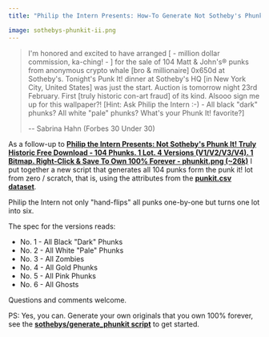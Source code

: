 ```yaml
---
title: "Philip the Intern Presents: How-To Generate Not Sotheby's Phunk It! From Scratch / Zero - 104 Phunks. 1 Lot. 6 Versions (All Black 'Dark' Phunks, All White 'Pale' Phunks, All Zombies, All Goldies, All Pinkies, All Ghosties). 1 Bitmap. Right-Click & Save To Own 100% Forever - phunkit.png (~11k)"

image: sothebys-phunkit-ii.png
---
```


> I'm honored and excited to have arranged [ - million dollar commission, ka-ching! - ] for the sale of 104 Matt & John's® punks
> from anonymous crypto whale [bro & millionaire] 0x650d at Sotheby's. Tonight's Punk It! dinner at Sotheby's HQ [in New York City, United States] was just the start. Auction is tomorrow night 23rd February. First [truly historic con-art fraud] of its kind. Alsooo sign me up for this wallpaper?! [Hint: Ask Philip the Intern :-) - All black "dark" phunks? All white "pale" phunks? What's your Phunk It! favorite?]
>
> -- Sabrina Hahn (Forbes 30 Under 30)

 As a follow-up to [**Philip the Intern Presents: Not Sotheby's Phunk It! Truly Historic Free Download - 104 Phunks. 1 Lot. 4 Versions (V1/V2/V3/V4). 1 Bitmap. Right-Click & Save To Own 100% Forever - phunkit.png (~26k)**](2022-02-23-philip-the-intern-presents-not-sothebys-phunk-it-i.md) I put together a new script that generates all 104 punks form the punk it! lot from zero / scratch, that is, using the attributes from the [**punkit.csv dataset**](https://github.com/cryptopunksnotdead/cryptopunks/blob/master/sothebys/punkit.csv).

  Philip the Intern not only "hand-flips" all punks one-by-one but turns one lot into six.

  <!-- more -->

   The spec for the versions reads:

- No. 1 -  All Black "Dark" Phunks
- No. 2  - All White "Pale" Phunks
- No. 3  - All Zombies
- No. 4 - All Gold Phunks
- No. 5 - All Pink Phunks
- No. 6 - All Ghosts

Questions and comments welcome.

PS: Yes, you can. Generate your own originals that you own 100% forever, see the [**sothebys/generate_phunkit script**](https://github.com/cryptopunksnotdead/cryptopunks/blob/master/sothebys/generate_phunkit.rb) to get started.

